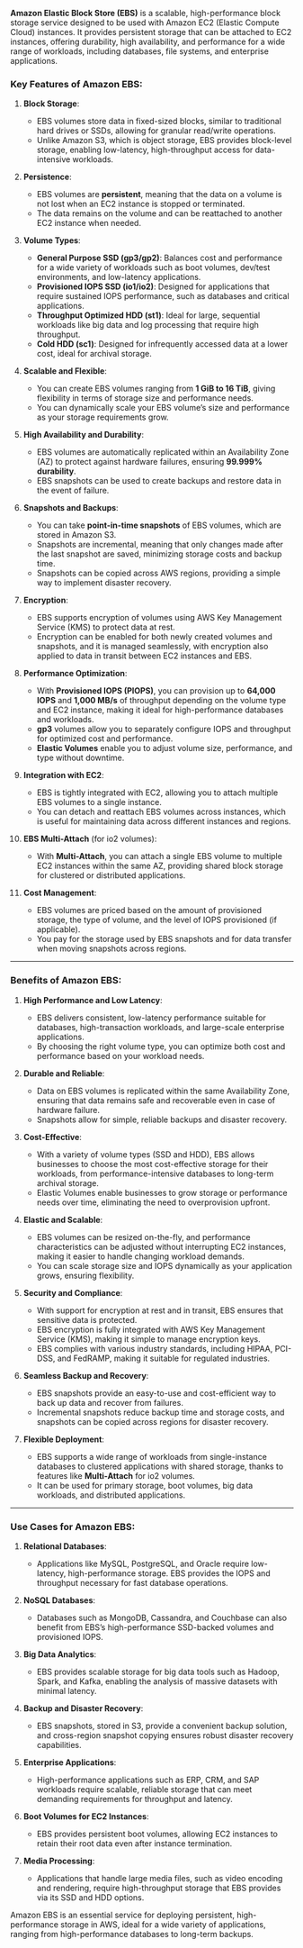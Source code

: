 **Amazon Elastic Block Store (EBS)** is a scalable, high-performance block storage service designed to be used with Amazon EC2 (Elastic Compute Cloud) instances. It provides persistent storage that can be attached to EC2 instances, offering durability, high availability, and performance for a wide range of workloads, including databases, file systems, and enterprise applications.

### **Key Features of Amazon EBS**:

1. **Block Storage**:
   - EBS volumes store data in fixed-sized blocks, similar to traditional hard drives or SSDs, allowing for granular read/write operations.
   - Unlike Amazon S3, which is object storage, EBS provides block-level storage, enabling low-latency, high-throughput access for data-intensive workloads.

2. **Persistence**:
   - EBS volumes are **persistent**, meaning that the data on a volume is not lost when an EC2 instance is stopped or terminated.
   - The data remains on the volume and can be reattached to another EC2 instance when needed.

3. **Volume Types**:
   - **General Purpose SSD (gp3/gp2)**: Balances cost and performance for a wide variety of workloads such as boot volumes, dev/test environments, and low-latency applications.
   - **Provisioned IOPS SSD (io1/io2)**: Designed for applications that require sustained IOPS performance, such as databases and critical applications.
   - **Throughput Optimized HDD (st1)**: Ideal for large, sequential workloads like big data and log processing that require high throughput.
   - **Cold HDD (sc1)**: Designed for infrequently accessed data at a lower cost, ideal for archival storage.

4. **Scalable and Flexible**:
   - You can create EBS volumes ranging from **1 GiB to 16 TiB**, giving flexibility in terms of storage size and performance needs.
   - You can dynamically scale your EBS volume’s size and performance as your storage requirements grow.

5. **High Availability and Durability**:
   - EBS volumes are automatically replicated within an Availability Zone (AZ) to protect against hardware failures, ensuring **99.999% durability**.
   - EBS snapshots can be used to create backups and restore data in the event of failure.

6. **Snapshots and Backups**:
   - You can take **point-in-time snapshots** of EBS volumes, which are stored in Amazon S3.
   - Snapshots are incremental, meaning that only changes made after the last snapshot are saved, minimizing storage costs and backup time.
   - Snapshots can be copied across AWS regions, providing a simple way to implement disaster recovery.

7. **Encryption**:
   - EBS supports encryption of volumes using AWS Key Management Service (KMS) to protect data at rest.
   - Encryption can be enabled for both newly created volumes and snapshots, and it is managed seamlessly, with encryption also applied to data in transit between EC2 instances and EBS.

8. **Performance Optimization**:
   - With **Provisioned IOPS (PIOPS)**, you can provision up to **64,000 IOPS** and **1,000 MB/s** of throughput depending on the volume type and EC2 instance, making it ideal for high-performance databases and workloads.
   - **gp3** volumes allow you to separately configure IOPS and throughput for optimized cost and performance.
   - **Elastic Volumes** enable you to adjust volume size, performance, and type without downtime.

9. **Integration with EC2**:
   - EBS is tightly integrated with EC2, allowing you to attach multiple EBS volumes to a single instance.
   - You can detach and reattach EBS volumes across instances, which is useful for maintaining data across different instances and regions.

10. **EBS Multi-Attach** (for io2 volumes):
    - With **Multi-Attach**, you can attach a single EBS volume to multiple EC2 instances within the same AZ, providing shared block storage for clustered or distributed applications.
   
11. **Cost Management**:
    - EBS volumes are priced based on the amount of provisioned storage, the type of volume, and the level of IOPS provisioned (if applicable).
    - You pay for the storage used by EBS snapshots and for data transfer when moving snapshots across regions.

---

### **Benefits of Amazon EBS**:

1. **High Performance and Low Latency**:
   - EBS delivers consistent, low-latency performance suitable for databases, high-transaction workloads, and large-scale enterprise applications.
   - By choosing the right volume type, you can optimize both cost and performance based on your workload needs.

2. **Durable and Reliable**:
   - Data on EBS volumes is replicated within the same Availability Zone, ensuring that data remains safe and recoverable even in case of hardware failure.
   - Snapshots allow for simple, reliable backups and disaster recovery.

3. **Cost-Effective**:
   - With a variety of volume types (SSD and HDD), EBS allows businesses to choose the most cost-effective storage for their workloads, from performance-intensive databases to long-term archival storage.
   - Elastic Volumes enable businesses to grow storage or performance needs over time, eliminating the need to overprovision upfront.

4. **Elastic and Scalable**:
   - EBS volumes can be resized on-the-fly, and performance characteristics can be adjusted without interrupting EC2 instances, making it easier to handle changing workload demands.
   - You can scale storage size and IOPS dynamically as your application grows, ensuring flexibility.

5. **Security and Compliance**:
   - With support for encryption at rest and in transit, EBS ensures that sensitive data is protected.
   - EBS encryption is fully integrated with AWS Key Management Service (KMS), making it simple to manage encryption keys.
   - EBS complies with various industry standards, including HIPAA, PCI-DSS, and FedRAMP, making it suitable for regulated industries.

6. **Seamless Backup and Recovery**:
   - EBS snapshots provide an easy-to-use and cost-efficient way to back up data and recover from failures.
   - Incremental snapshots reduce backup time and storage costs, and snapshots can be copied across regions for disaster recovery.

7. **Flexible Deployment**:
   - EBS supports a wide range of workloads from single-instance databases to clustered applications with shared storage, thanks to features like **Multi-Attach** for io2 volumes.
   - It can be used for primary storage, boot volumes, big data workloads, and distributed applications.

---

### **Use Cases for Amazon EBS**:

1. **Relational Databases**:
   - Applications like MySQL, PostgreSQL, and Oracle require low-latency, high-performance storage. EBS provides the IOPS and throughput necessary for fast database operations.
   
2. **NoSQL Databases**:
   - Databases such as MongoDB, Cassandra, and Couchbase can also benefit from EBS’s high-performance SSD-backed volumes and provisioned IOPS.

3. **Big Data Analytics**:
   - EBS provides scalable storage for big data tools such as Hadoop, Spark, and Kafka, enabling the analysis of massive datasets with minimal latency.

4. **Backup and Disaster Recovery**:
   - EBS snapshots, stored in S3, provide a convenient backup solution, and cross-region snapshot copying ensures robust disaster recovery capabilities.

5. **Enterprise Applications**:
   - High-performance applications such as ERP, CRM, and SAP workloads require scalable, reliable storage that can meet demanding requirements for throughput and latency.

6. **Boot Volumes for EC2 Instances**:
   - EBS provides persistent boot volumes, allowing EC2 instances to retain their root data even after instance termination.

7. **Media Processing**:
   - Applications that handle large media files, such as video encoding and rendering, require high-throughput storage that EBS provides via its SSD and HDD options.

Amazon EBS is an essential service for deploying persistent, high-performance storage in AWS, ideal for a wide variety of applications, ranging from high-performance databases to long-term backups.
